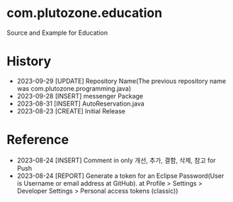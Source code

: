 # com.plutozone.education
Source and Example for Education

# History
- 2023-09-29 [UPDATE] Repository Name(The previous repository name was com.plutozone.programming.java)
- 2023-09-28 [INSERT] messenger Package
- 2023-08-31 [INSERT] AutoReservation.java
- 2023-08-23 [CREATE] Initial Release

# Reference
- 2023-08-24 [INSERT] Comment in only 개선, 추가, 결함, 삭제, 참고 for Push
- 2023-08-24 [REPORT] Generate a token for an Eclipse Password(User is Username or email address at GitHub). at Profile > Settings > Developer Settings > Personal access tokens (classic))
